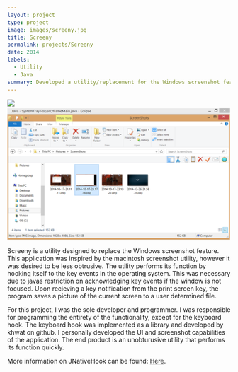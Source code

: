 ```yaml
---
layout: project
type: project
image: images/screeny.jpg
title: Screeny
permalink: projects/Screeny
date: 2014
labels:
  - Utility
  - Java
summary: Developed a utility/replacement for the Windows screenshot feature. 
---
```


<div class="ui small rounded images">
  <img class="ui image" src="../images/Screeny1.jpg">
  <img class="ui image" src="../images/screeny2.png">
</div>

Screeny is a utility designed to replace the Windows screenshot feature. This application was inspired by the macintosh screenshot utility, however it was desired to be less obtrusive. The utility performs its function by hooking itself to the key events in the operating system. This was necessary due to javas restriction on acknowledging key events if the window is not focused. Upon recieving a key notification from the print screen key, the program saves a picture of the current screen to a user determined file.

For this project, I was the sole developer and programmer. I was responsible for programming the entirety of the functionality, except for the keyboard hook. The keyboard hook was implemented as a library and developed by khwat on github. I personally developed the UI and screenshot capabilities of the application. The end product is an unobturusive utility that performs its function quickly.

More information on JNativeHook can be found: [Here](https://github.com/kwhat/jnativehook).


